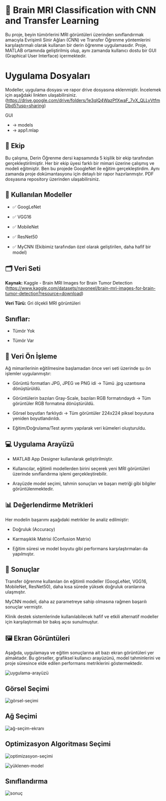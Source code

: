 # 🧠 Brain MRI Classification with CNN and Transfer Learning
Bu proje, beyin tümörlerini MRI görüntüleri üzerinden sınıflandırmak amacıyla Evrişimli Sinir Ağları (CNN) ve Transfer Öğrenme yöntemlerini karşılaştırmalı olarak kullanan bir derin öğrenme uygulamasıdır. Proje, MATLAB ortamında geliştirilmiş olup, aynı zamanda kullanıcı dostu bir GUI (Graphical User Interface) içermektedir.

# Uygulama Dosyaları
Modeller, uygulama dosyası ve rapor drive dosyasına eklenmiştir. İncelemek için aşağdaki linkten ulaşabilirsiniz.
(https://drive.google.com/drive/folders/1e3qlQ4WazPfXwaF_7vX_QLLyVtfmDbd5?usp=sharing)

GUI
-   -> models
-   -> app1.mlap

## 👥 Ekip
Bu çalışma, Derin Öğrenme dersi kapsamında 5 kişilik bir ekip tarafından gerçekleştirilmiştir. Her bir ekip üyesi farklı bir mimari üzerine çalışmış ve modeli eğitmiştir. Ben bu projede GoogleNet ile eğitim gerçekleştirdim. Aynı zamanda proje dokümantasyonu
için detaylı bir rapor hazırlanmıştır. PDF dosyasına repository üzerinden ulaşabilirsiniz. 

## 🧪 Kullanılan Modeller
- ✅ GoogLeNet

- ✅ VGG16

- ✅ MobileNet

- ✅ ResNet50

- ✅ MyCNN (Ekibimiz tarafından özel olarak geliştirilen, daha hafif bir model)

## 🗂️ Veri Seti
**Kaynak:** Kaggle - Brain MRI Images for Brain Tumor Detection
(https://www.kaggle.com/datasets/navoneel/brain-mri-images-for-brain-tumor-detection?resource=download)

**Veri Türü:** Gri ölçekli MRI görüntüleri

## Sınıflar:

- Tümör Yok
  
- Tümör Var

## 🔧 Veri Ön İşleme
Ağ mimarilerinin eğitilmesine başlamadan önce veri seti üzerinde şu ön işlemler uygulanmıştır:

- Görüntü formatları JPG, JPEG ve PNG idi → Tümü .jpg uzantısına dönüştürüldü.

- Görüntülerin bazıları Gray-Scale, bazıları RGB formatındaydı → Tüm görüntüler RGB formatına dönüştürüldü.

- Görsel boyutları farklıydı → Tüm görüntüler 224x224 piksel boyutuna yeniden boyutlandırıldı.

- Eğitim/Doğrulama/Test ayrımı yapılarak veri kümeleri oluşturuldu.

## 💻 Uygulama Arayüzü
- MATLAB App Designer kullanılarak geliştirilmiştir.

- Kullanıcılar, eğitimli modellerden birini seçerek yeni MRI görüntüleri üzerinde sınıflandırma işlemi gerçekleştirebilir.

- Arayüzde model seçimi, tahmin sonuçları ve başarı metriği gibi bilgiler görüntülenmektedir.

## 📊 Değerlendirme Metrikleri
Her modelin başarımı aşağıdaki metrikler ile analiz edilmiştir:

- Doğruluk (Accuracy)

- Karmaşıklık Matrisi (Confusion Matrix)

- Eğitim süresi ve model boyutu gibi performans karşılaştırmaları da yapılmıştır.

## 📌 Sonuçlar
Transfer öğrenme kullanılan ön eğitimli modeller (GoogLeNet, VGG16, MobileNet, ResNet50), daha kısa sürede yüksek doğruluk oranlarına ulaşmıştır.

MyCNN modeli, daha az parametreye sahip olmasına rağmen başarılı sonuçlar vermiştir.

Klinik destek sistemlerinde kullanılabilecek hafif ve etkili alternatif modeller için karşılaştırmalı bir bakış açısı sunulmuştur.

## 🖼️ Ekran Görüntüleri 
Aşağıda, uygulamaya ve eğitim sonuçlarına ait bazı ekran görüntüleri yer almaktadır. Bu görseller, grafiksel kullanıcı arayüzünü, model tahminlerini ve proje süresince elde edilen performans metriklerini göstermektedir.

![uygulama-arayüzü](https://github.com/user-attachments/assets/29fca7c1-e7c9-4a91-adda-929b8e0cb138)

## Görsel Seçimi
![görsel-seçimi](https://github.com/user-attachments/assets/422c5474-94f1-4299-9fc7-b43f19479453)

## Ağ Seçimi
![ağ-seçim-ekranı](https://github.com/user-attachments/assets/630a577e-cb64-47b1-8368-7889761b58a6)

## Optimizasyon Algoritması Seçimi
![optimizasyon-seçimi](https://github.com/user-attachments/assets/a8d1f1ff-5118-4c36-bef6-c6aa6a079786)

![yüklenen-model](https://github.com/user-attachments/assets/b0b04fe4-1355-40f7-aec8-a9a3643a26d5)

## Sınıflandırma
![sonuç](https://github.com/user-attachments/assets/af06cde0-cc0d-4c6e-9772-4cb6c4d1c079)







